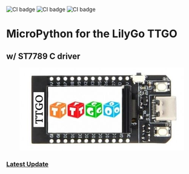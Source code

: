 ![CI badge](https://img.shields.io/badge/%E2%80%8E-micropython-success?style=flat-square&logo=micropython)
![CI badge](https://img.shields.io/github/languages/code-size/silverlogix/MicroPython-TTGO?style=flat-square)
![CI badge](https://img.shields.io/github/commit-activity/m/silverlogix/Micropython-Devices?style=flat-square)

MicroPython for the LilyGo TTGO
=======================
<h2>w/ ST7789 C driver</h2>
<p align="center">
  <img src='image/TTGO.png/'>
</p>
<h3> </h3>
<h3>
<A HREF="https://github.com/SilverLogix/MicroPython-TTGO/releases/tag/v1.2.2">Latest Update</a>
</h3>
